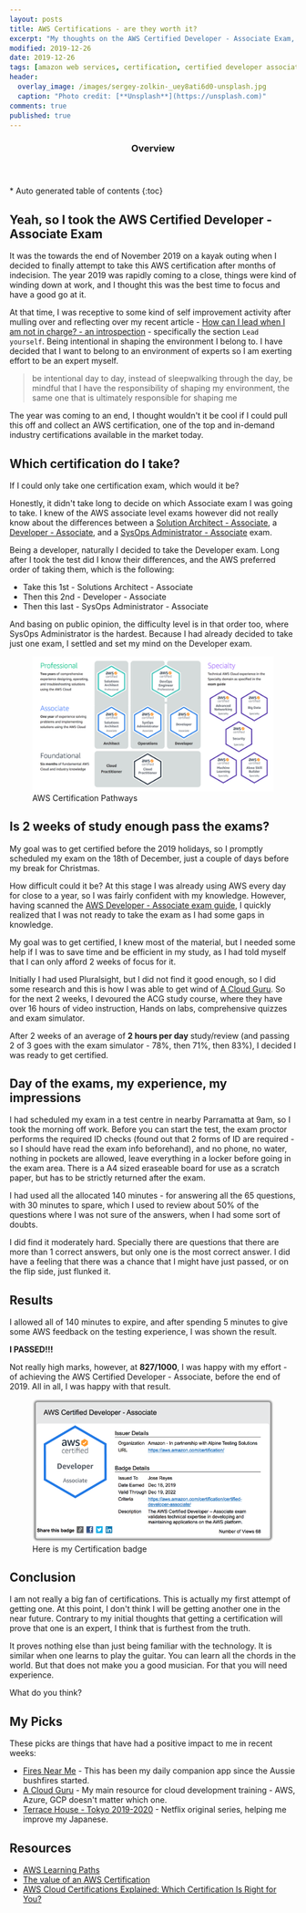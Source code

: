 ```yaml
---
layout: posts
title: AWS Certifications - are they worth it?
excerpt: "My thoughts on the AWS Certified Developer - Associate Exam, is it worth the effort?"
modified: 2019-12-26
date: 2019-12-26
tags: [amazon web services, certification, certified developer associate, preparation]
header: 
  overlay_image: /images/sergey-zolkin-_uey8ati6d0-unsplash.jpg
  caption: "Photo credit: [**Unsplash**](https://unsplash.com)"
comments: true
published: true
---
```


<section id="table-of-contents" class="toc">
  <header>
    <h3>Overview</h3>
  </header>
  <div id="drawer" markdown="1">
  *  Auto generated table of contents
  {:toc}
  </div>
</section>

## Yeah, so I took the AWS Certified Developer - Associate Exam
It was the towards the end of November 2019 on a kayak outing when I decided to finally attempt to take this AWS certification after months of indecision. The year 2019 was rapidly coming to a close, things were kind of winding down at work, and I thought this was the best time to focus and have a good go at it. 

At that time, I was receptive to some kind of self improvement activity after mulling over and reflecting over my recent article - [How can I lead when I am not in charge? - an introspection](../how-to-lead-when-you-are-not-in-charge) - specifically the section `Lead yourself`. Being intentional in shaping the environment I belong to. I have decided that I want to belong to an environment of experts so I am exerting effort to be an expert myself. 

>be intentional day to day, instead of sleepwalking through the day, be mindful that I have the responsibility of shaping my environment, the same one that is ultimately responsible for shaping me

The year was coming to an end, I thought wouldn't it be cool if I could pull this off and collect an AWS certification, one of the top and in-demand industry certifications available in the market today. 

## Which certification do I take?

If I could only take one certification exam, which would it be?

Honestly, it didn't take long to decide on which Associate exam I was going to take. I knew of the AWS associate level exams however did not really know about the differences between a [Solution Architect - Associate](https://aws.amazon.com/certification/certified-solutions-architect-associate/), a [Developer - Associate](https://aws.amazon.com/certification/certified-developer-associate/), and a [SysOps Administrator - Associate](https://aws.amazon.com/certification/certified-sysops-admin-associate/) exam.

Being a developer, naturally I decided to take the Developer exam. Long after I took the test did I know their differences, and the AWS preferred order of taking them, which is the following:

- Take this 1st - Solutions Architect - Associate
- Then this 2nd - Developer - Associate
- Then this last - SysOps Administrator - Associate

And basing on public opinion, the difficulty level is in that order too, where SysOps Administrator is the hardest. Because I had already decided to take just one exam, I settled and set my mind on the Developer exam. 

<figure>
	<a href="../images/aws-certification-options.png"><img src="../images/aws-certification-options.png"></a><figcaption>AWS Certification Pathways</figcaption>
</figure>

## Is 2 weeks of study enough pass the exams?

My goal was to get certified before the 2019 holidays, so I promptly scheduled my exam on the 18th of December, just a couple of days before my break for Christmas.

How difficult could it be? At this stage I was already using AWS every day for close to a year, so I was fairly confident with my knowledge. However, having scanned the [AWS Developer - Associate exam guide](https://d1.awsstatic.com/training-and-certification/docs-dev-associate/AWS_Certified_Developer_Associate-Exam_Guide_EN_1.4.pdf), I quickly realized that I was not ready to take the exam as I had some gaps in knowledge.

My goal was to get certified, I knew most of the material, but I needed some help if I was to save time and be efficient in my study, as I had told myself that I can only afford 2 weeks of focus for it. 

Initially I had used Pluralsight, but I did not find it good enough, so I did some research and this is how I was able to get wind of [A Cloud Guru](https://acloud.guru/). So for the next 2 weeks, I devoured the ACG study course, where they have over 16 hours of video instruction, Hands on labs, comprehensive quizzes and exam simulator.

After 2 weeks of an average of **2 hours per day** study/review (and passing 2 of 3 goes with the exam simulator - 78%, then 71%, then 83%), I decided I was ready to get certified. 

## Day of the exams, my experience, my impressions
I had scheduled my exam in a test centre in nearby Parramatta at 9am, so I took the morning off work. Before you can start the test, the exam proctor performs the required ID checks (found out that 2 forms of ID are required - so I should have read the exam info beforehand), and no phone, no water, nothing in pockets are allowed, leave everything in a locker before going in the exam area. There is a A4 sized eraseable board for use as a scratch paper, but has to be strictly returned after the exam.

I had used all the allocated 140 minutes - for answering all the 65 questions, with 30 minutes to spare, which I used to review about 50% of the questions where I was not sure of the answers, when I had some sort of doubts.

I did find it moderately hard. Specially there are questions that there are more than 1 correct answers, but only one is the most correct answer. I did have a feeling that there was a chance that I might have just passed, or on the flip side, just flunked it.  

## Results

I allowed all of 140 minutes to expire, and after spending 5 minutes to give some AWS feedback on the testing experience, I was shown the result.

**I PASSED!!!** 

Not really high marks, however, at **827/1000**, I was happy with my effort - of achieving the AWS Certified Developer - Associate, before the end of 2019. All in all, I was happy with that result. 

<figure>
	<a href="https://www.certmetrics.com/amazon/public/badge.aspx?i=2&t=c&d=2019-12-18&ci=AWS01182439" target="_blank"><img src="../images/my-aws-certified-developer-badge.png"></a><figcaption>Here is my Certification badge</figcaption>
</figure>

## Conclusion
I am not really a big fan of certifications. This is actually my first attempt of getting one. At this point, I don't think I will be getting another one in the near future. Contrary to my initial thoughts that getting a certification will prove that one is an expert, I think that is furthest from the truth.

It proves nothing else than just being familiar with the technology. It is similar when one learns to play the guitar. You can learn all the chords in the world. But that does not make you a good musician. For that you will need experience. 

What do you think?

## My Picks
These picks are things that have had a positive impact to me in recent weeks:

- [Fires Near Me](https://www.rfs.nsw.gov.au/fire-information/fires-near-me) - This has been my daily companion app since the Aussie bushfires started.
- [A Cloud Guru](https://acloud.guru/) - My main resource for cloud development training - AWS, Azure, GCP doesn't matter which one.
- [Terrace House - Tokyo 2019-2020](https://www.netflix.com/au/title/81077065) - Netflix original series, helping me improve my Japanese. 

## Resources
- [AWS Learning Paths](https://aws.amazon.com/training/learning-paths/)
- [The value of an AWS Certification](https://read.acloud.guru/the-value-of-an-aws-certification-b326779c9679)
- [AWS Cloud Certifications Explained: Which Certification Is Right for You?](https://blog.newrelic.com/engineering/aws-cloud-certifications-explained/)
  
